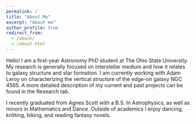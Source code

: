 ```yaml
---
permalink: /
title: "About Me"
excerpt: "About me"
author_profile: true
redirect_from: 
  - /about/
  - /about.html
---
```


Hello! I am a first-year Astronomy PhD student at The Ohio State University. My research is generally focused on interstellar medium and how it relates to galaxy structure and star formation. I am currently working with Adam Leroy on characterizing the vertical structure of the edge-on galaxy NGC 4565. A more detailed description of my current and past projects can be found in the Research tab. 

I recently graduated from Agnes Scott with a B.S. In Astrophysics, as well as minors in Mathematics and Dance. Outside of academics I enjoy dancing, knitting, biking, and reading fantasy novels.

<!---| ![Grace Krahm on top of the Green Bank Telescope](https://github.com/gracekrahm/gracekrahm.github.io/blob/master//images/52118095878_203103f9c4_c.jpg?raw=true) |
|:--:|
| <b>Grace on top of the Green Bank Telescope in Green Bank, West Virginia. Credit NSF/GBO/Jill Malusky</b>| --->

